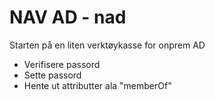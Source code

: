 # NAV AD - nad
Starten på en liten verktøykasse for onprem AD
- Verifisere passord
- Sette passord
- Hente ut attributter ala "memberOf"
